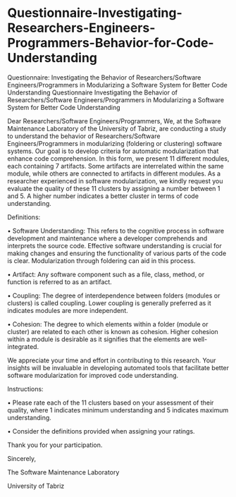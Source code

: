 # Questionnaire-Investigating-Researchers-Engineers-Programmers-Behavior-for-Code-Understanding
Questionnaire: Investigating the Behavior of Researchers/Software Engineers/Programmers in Modularizing a Software System for Better Code Understanding
Questionnaire
Investigating the Behavior of Researchers/Software Engineers/Programmers in Modularizing a Software System for Better Code Understanding

Dear Researchers/Software Engineers/Programmers,
We, at the Software Maintenance Laboratory of the University of Tabriz, are conducting a study to understand the behavior of Researchers/Software Engineers/Programmers in modularizing (foldering or clustering) software systems. Our goal is to develop criteria for automatic modularization that enhance code comprehension.
In this form, we present 11 different modules, each containing 7 artifacts. Some artifacts are interrelated within the same module, while others are connected to artifacts in different modules. As a researcher experienced in software modularization, we kindly request you evaluate the quality of these 11 clusters by assigning a number between 1 and 5. A higher number indicates a better cluster in terms of code understanding.

Definitions:

•	Software Understanding: This refers to the cognitive process in software development and maintenance where a developer comprehends and interprets the source code. Effective software understanding is crucial for making changes and ensuring the functionality of various parts of the code is clear. Modularization through foldering can aid in this process.

•	Artifact: Any software component such as a file, class, method, or function is referred to as an artifact.

•	Coupling: The degree of interdependence between folders (modules or clusters) is called coupling. Lower coupling is generally preferred as it indicates modules are more independent.

•	Cohesion: The degree to which elements within a folder (module or cluster) are related to each other is known as cohesion. Higher cohesion within a module is desirable as it signifies that the elements are well-integrated.

We appreciate your time and effort in contributing to this research. Your insights will be invaluable in developing automated tools that facilitate better software modularization for improved code understanding.

Instructions:

•	Please rate each of the 11 clusters based on your assessment of their quality, where 1 indicates minimum understanding and 5 indicates maximum understanding.

•	Consider the definitions provided when assigning your ratings.

Thank you for your participation.

Sincerely,

The Software Maintenance Laboratory

University of Tabriz








